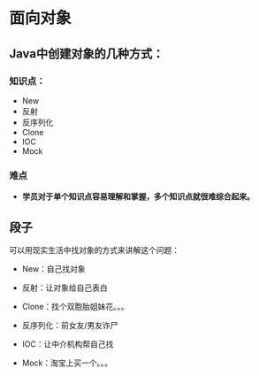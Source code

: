 # 面向对象

## Java中创建对象的几种方式：

### 知识点：

* New
* 反射
* 反序列化
* Clone
* IOC
* Mock

### 难点

* **学员对于单个知识点容易理解和掌握，多个知识点就很难综合起来。**

## 段子

可以用现实生活中找对象的方式来讲解这个问题：

* New：自己找对象
* 反射：让对象给自己表白

* Clone：找个双胞胎姐妹花。。。
* 反序列化：前女友/男友诈尸
* IOC：让中介机构帮自己找
* Mock：淘宝上买一个。。。